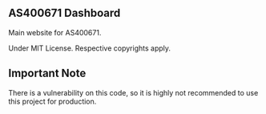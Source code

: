 ## AS400671 Dashboard

Main website for AS400671.

Under MIT License. Respective copyrights apply.

## Important Note

There is a vulnerability on this code, so it is highly not recommended to use this project for production.